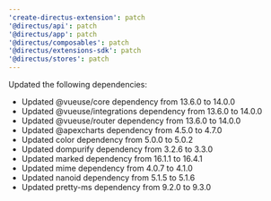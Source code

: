 ```yaml
---
'create-directus-extension': patch
'@directus/api': patch
'@directus/app': patch
'@directus/composables': patch
'@directus/extensions-sdk': patch
'@directus/stores': patch
---
```


Updated the following dependencies:
- Updated @vueuse/core dependency from 13.6.0 to 14.0.0
- Updated @vueuse/integrations dependency from 13.6.0 to 14.0.0
- Updated @vueuse/router dependency from 13.6.0 to 14.0.0
- Updated @apexcharts dependency from 4.5.0 to 4.7.0
- Updated color dependency from 5.0.0 to 5.0.2
- Updated dompurify dependency from 3.2.6 to 3.3.0
- Updated marked dependency from 16.1.1 to 16.4.1
- Updated mime dependency from 4.0.7 to 4.1.0
- Updated nanoid dependency from 5.1.5 to 5.1.6
- Updated pretty-ms dependency from 9.2.0 to 9.3.0
